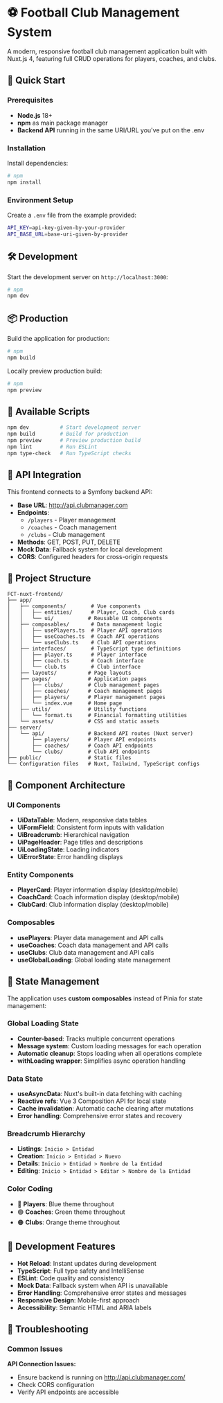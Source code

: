 # ⚽ Football Club Management System

A modern, responsive football club management application built with Nuxt.js 4, featuring full CRUD operations for players, coaches, and clubs.

## 🚀 Quick Start

### Prerequisites

- **Node.js** 18+
- **npm** as main package manager
- **Backend API** running in the same URI/URL you've put on the .env

### Installation

Install dependencies:

```bash
# npm
npm install
```

### Environment Setup

Create a `.env` file from the example provided:

```bash
API_KEY=api-key-given-by-your-provider
API_BASE_URL=base-uri-given-by-provider
```

## 🛠️ Development

Start the development server on `http://localhost:3000`:

```bash
# npm
npm dev
```

## 📦 Production

Build the application for production:

```bash
# npm
npm build
```

Locally preview production build:

```bash
# npm
npm preview
```

## 🎯 Available Scripts

```bash
npm dev          # Start development server
npm build        # Build for production
npm preview      # Preview production build
npm lint         # Run ESLint
npm type-check   # Run TypeScript checks
```

## 🔌 API Integration

This frontend connects to a Symfony backend API:

- **Base URL**: http://api.clubmanager.com
- **Endpoints**:
  - `/players` - Player management
  - `/coaches` - Coach management
  - `/clubs` - Club management
- **Methods**: GET, POST, PUT, DELETE
- **Mock Data**: Fallback system for local development
- **CORS**: Configured headers for cross-origin requests

## 📁 Project Structure

```
FCT-nuxt-frontend/
├── app/
│   ├── components/        # Vue components
│   │   ├── entities/      # Player, Coach, Club cards
│   │   └── ui/           # Reusable UI components
│   ├── composables/       # Data management logic
│   │   ├── usePlayers.ts  # Player API operations
│   │   ├── useCoaches.ts  # Coach API operations
│   │   └── useClubs.ts    # Club API operations
│   ├── interfaces/        # TypeScript type definitions
│   │   ├── player.ts      # Player interface
│   │   ├── coach.ts       # Coach interface
│   │   └── club.ts        # Club interface
│   ├── layouts/          # Page layouts
│   ├── pages/            # Application pages
│   │   ├── clubs/        # Club management pages
│   │   ├── coaches/      # Coach management pages
│   │   ├── players/      # Player management pages
│   │   └── index.vue     # Home page
│   ├── utils/            # Utility functions
│   │   └── format.ts     # Financial formatting utilities
│   └── assets/           # CSS and static assets
├── server/
│   └── api/              # Backend API routes (Nuxt server)
│       ├── players/      # Player API endpoints
│       ├── coaches/      # Coach API endpoints
│       └── clubs/        # Club API endpoints
├── public/               # Static files
└── Configuration files   # Nuxt, Tailwind, TypeScript configs
```

## 🎨 Component Architecture

### UI Components

- **UiDataTable**: Modern, responsive data tables
- **UiFormField**: Consistent form inputs with validation
- **UiBreadcrumb**: Hierarchical navigation
- **UiPageHeader**: Page titles and descriptions
- **UiLoadingState**: Loading indicators
- **UiErrorState**: Error handling displays

### Entity Components

- **PlayerCard**: Player information display (desktop/mobile)
- **CoachCard**: Coach information display (desktop/mobile)
- **ClubCard**: Club information display (desktop/mobile)

### Composables

- **usePlayers**: Player data management and API calls
- **useCoaches**: Coach data management and API calls
- **useClubs**: Club data management and API calls
- **useGlobalLoading**: Global loading state management

## 🔄 State Management

The application uses **custom composables** instead of Pinia for state management:

### Global Loading State

- **Counter-based**: Tracks multiple concurrent operations
- **Message system**: Custom loading messages for each operation
- **Automatic cleanup**: Stops loading when all operations complete
- **withLoading wrapper**: Simplifies async operation handling

### Data State

- **useAsyncData**: Nuxt's built-in data fetching with caching
- **Reactive refs**: Vue 3 Composition API for local state
- **Cache invalidation**: Automatic cache clearing after mutations
- **Error handling**: Comprehensive error states and recovery

### Breadcrumb Hierarchy

- **Listings**: `Inicio > Entidad`
- **Creation**: `Inicio > Entidad > Nuevo`
- **Details**: `Inicio > Entidad > Nombre de la Entidad`
- **Editing**: `Inicio > Entidad > Editar > Nombre de la Entidad`

### Color Coding

- 🔵 **Players**: Blue theme throughout
- 🟢 **Coaches**: Green theme throughout
- 🟠 **Clubs**: Orange theme throughout

## 🔧 Development Features

- **Hot Reload**: Instant updates during development
- **TypeScript**: Full type safety and IntelliSense
- **ESLint**: Code quality and consistency
- **Mock Data**: Fallback system when API is unavailable
- **Error Handling**: Comprehensive error states and messages
- **Responsive Design**: Mobile-first approach
- **Accessibility**: Semantic HTML and ARIA labels

## 🚨 Troubleshooting

### Common Issues

**API Connection Issues:**

- Ensure backend is running on http://api.clubmanager.com/
- Check CORS configuration
- Verify API endpoints are accessible
